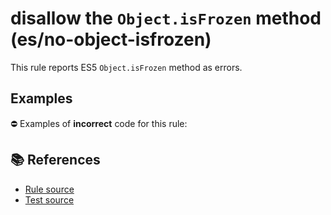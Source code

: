 # disallow the `Object.isFrozen` method (es/no-object-isfrozen)

This rule reports ES5 `Object.isFrozen` method as errors.

## Examples

⛔ Examples of **incorrect** code for this rule:

<eslint-playground type="bad" code="/*eslint es/no-object-isfrozen: error */
var frozen = Object.isFrozen(obj)
" />

## 📚 References

- [Rule source](https://github.com/mysticatea/eslint-plugin-es/blob/v3.0.0/lib/rules/no-object-isfrozen.js)
- [Test source](https://github.com/mysticatea/eslint-plugin-es/blob/v3.0.0/tests/lib/rules/no-object-isfrozen.js)
